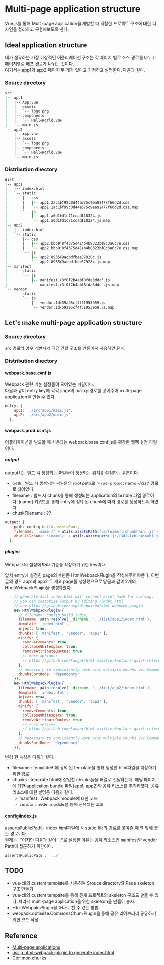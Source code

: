 # Multi-page application structure

Vue.js를 통해 Multi-page application을 개발할 때 적합한 프로젝트 구조에 대한 디자인을 정리하고 구현해보도록 한다. 

## Ideal application structure

내가 생각하는 가장 이상적인 어플리케이션 구조는 각 페이지 별로 소스 경로를 나누고 페이지별로 배포 경로가 나뉘는 것이다.  
여기서는 app1과 app2 페이지 두 개가 있다고 가정하고 설명한다. 
다음과 같다. 

### Source directory

```sh
src
|-- app1
|   |-- App.vue
|   |-- assets
|   |   `-- logo.png
|   |-- components
|   |   `-- HelloWorld.vue
|   `-- main.js
`-- app2
    |-- App.vue
    |-- assets
    |   `-- logo.png
    |-- components
    |   `-- HelloWorld.vue
    `-- main.js
```

### Distribution directory

```sh
dist
|-- app1
|   |-- index.html
|   `-- static
|       |-- css
|       |   |-- app1.2ac1bf99c0d44a375c9ea92077f66d2d.css
|       |   `-- app1.2ac1bf99c0d44a375c9ea92077f66d2d.css.map
|       `-- js
|           |-- app1.a0d10d1c71ccad118324.js
|           `-- app1.a0d10d1c71ccad118324.js.map
|-- app2
|   |-- index.html
|   `-- static
|       |-- css
|       |   |-- app2.bbb9f8f4375d414b4b8323bd8c3a6c7e.css
|       |   `-- app2.bbb9f8f4375d414b4b8323bd8c3a6c7e.css.map
|       `-- js
|           |-- app2.8935d9acbdfbee87928c.js
|           `-- app2.8935d9acbdfbee87928c.js.map
|-- manifest
|   `-- static
|       `-- js
|           |-- manifest.c3f0f2b4abf8fda3ddcf.js
|           `-- manifest.c3f0f2b4abf8fda3ddcf.js.map
`-- vendor
    `-- static
        `-- js
            |-- vendor.1d459a95cf4f61953959.js
            `-- vendor.1d459a95cf4f61953959.js.map
```

## Let's make multi-page application structure

### Source directory

src 경로의 경우 개발자가 직접 관련 구조를 만들어서 사용하면 된다. 

### Distribution directory

#### webpack.base.conf.js

Webpack 관련 기본 설정들이 모여있는 파일이다.  
다음과 같이 entry key에 각각 page의 main.js경로를 넣어주어 multi-page application을 만들 수 있다. 

```javascript
entry: {
    app1: './src/app1/main.js',
    app2: './src/app2/main.js'
  },
```

#### webpack.prod.conf.js

어플리케이션을 빌드할 때 사용되는 webpack.base.conf.js를 확장한 웹팩 설정 파일이다.  

##### output 

output키는 빌드 시 생성되는 파일들이 생성되는 위치를 설정하는 부분이다.  
* path : 빌드 시 생성되는 파일들의 root path로 '\<vue-project name\>/dist' 경로로 되어있다. 
* filename : 빌드 시 chunk를 통해 생성되는 application의 bundle 파일 경로이다. [name] 키워드를 통해 entry에 정의 된 chunk에 따라 경로를 생성하도록 하였다. 
* chunkFilename : ?? 
```javascript
output: {
    path: config.build.assetsRoot, 
    filename: '[name]/' + utils.assetsPath('js/[name].[chunkhash].js'),
    chunkFilename: '[name]/' + utils.assetsPath('js/[id].[chunkhash].js')
  },
```

##### plugins

Webpack의 설정에 따라 기능을 확장하기 위한 key이다.  

앞서 entry에 설정한 page의 수만큼 HtmlWebpackPlugin을 작성해주어야한다. 
이번 글의 경우 app1과 app2 두 개의 page를 생성했으므로 당음과 같이 2개의 HtmlWebpackPlugin을 생성하였다. 

```javascript
    // generate dist index.html with correct asset hash for caching.
    // you can customize output by editing /index.html
    // see https://github.com/ampedandwired/html-webpack-plugin
    new HtmlWebpackPlugin({
      // filename: config.build.index,
      filename: path.resolve(__dirname, '../dist/app1/index.html'),
      template: 'index.html',
      inject: true,
      chunks: [ 'manifest', 'vendor', 'app1' ],
      minify: {
        removeComments: true,
        collapseWhitespace: true,
        removeAttributeQuotes: true
        // more options:
        // https://github.com/kangax/html-minifier#options-quick-reference
      },
      // necessary to consistently work with multiple chunks via CommonsChunkPlugin
      chunksSortMode: 'dependency'
    }),
    new HtmlWebpackPlugin({
      filename: path.resolve(__dirname, '../dist/app2/index.html'),
      template: 'index.html',
      inject: true,
      chunks: [ 'manifest', 'vendor', 'app2' ],
      minify: {
        removeComments: true,
        collapseWhitespace: true,
        removeAttributeQuotes: true
        // more options:
        // https://github.com/kangax/html-minifier#options-quick-reference
      },
      // necessary to consistently work with multiple chunks via CommonsChunkPlugin
      chunksSortMode: 'dependency'
    }),
```

변경 한 속성은 다음과 같다. 

* filename : template키에 정의 된 template을 통해 생성한 html파일을 저장하기 위한 경로
* chunks : template html에 삽입할 chunks들을 배열로 전달하는데, 해당 페이지에 대한 application bundle 파일(app1, app2)와 공유 리소스를 추가하였다. 공류 리소스에 대한 설명은 다음과 같다. 
    * manifest : Webpack module에 대한 코드
    * vendor : node_module을 통해 공유되는 코드 

#### config/index.js

assertsPublicPath는 index.html파일에 각 static file의 경로를 붙여줄 때 맨 앞에 붙는 경로이다.  
원래는 '/'이지만 다음과 같이 '../'로 설정한 이유는 공유 리소스인 manifest와 vendor Path에 접근하기 위함이다. 

```javascript
assertsPublicPath : '../'
```

####


## TODO

* vue-cli의 custom template를 사용하여 Srouce directory의 Page skeleton 구조 만들기 
* vue-cli의 custom tempalte를 통해 전체 프로젝트의 skeleton 구조도 만들 수 있다. 따라서 multi-page application을 위한 skeleton을 만들어 놓자.
* HtmlWebpakcPlugin을 하나로 할 수 있는 방법 
* webpack.optimize.CommonsChunkPlugin을 통해 공유 라이브러리 공유하기 위한 코드 작성.

## Reference

* [Multi-page applications](https://medium.com/a-beginners-guide-for-webpack-2/multi-page-applications-4ae2ebfabc37)
* [using html-webpack-plugin to generate index.html](https://medium.com/a-beginners-guide-for-webpack-2/index-html-using-html-webpack-plugin-85eabdb73474)
* [Common chunks](https://medium.com/a-beginners-guide-for-webpack-2/common-chunks-ba2b4335caea)
